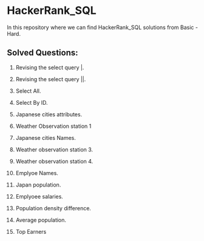 # HackerRank_SQL

In this repository where we can find HackerRank_SQL solutions from Basic - Hard.

## Solved Questions: 

1. Revising the select query |.

2. Revising the select query ||.

3. Select All.

4. Select By ID.

5. Japanese cities attributes.

6. Weather Observation station 1

7. Japanese cities Names.

8. Weather observation station 3.

9. Weather observation station 4.

 10. Emplyoe Names.

 11. Japan population.

 12. Emplyoee salaries.

 13. Population density difference.

 14. Average population.

 15. Top Earners

